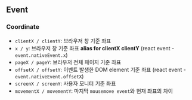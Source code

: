 ## Event

### Coordinate

- `clientX / clientY`: 브라우저 창 기준 좌표
- `x / y`: 브라우저 창 기준 좌표 **alias for clientX clientY** (react event - `event.nativeEvent.x`)
- `pageX / pageY`: 브라우저 전체 페이지 기준 좌표
- `offsetX / offsetY`: 이벤트 발생한 DOM element 기준 좌표 (react event - `event.nativeEvent.offsetX`)
- `screenX / screenY`: 사용자 모니터 기준 좌표
- `movementX / movementY`: 마지막 `mousemove event`와 현재 좌표의 차이
